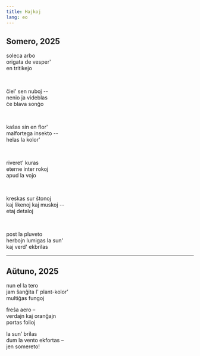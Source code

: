 ```yaml
---
title: Hajkoj
lang: eo
---
```


## Somero, 2025

soleca arbo  
origata de vesper'  
en tritikejo

<br>

ĉiel' sen nuboj --  
nenio ja videblas  
ĉe blava sonĝo  

<br>

kaŝas sin en flor'  
malfortega insekto --  
helas la kolor'

<br>

riveret' kuras  
eterne inter rokoj  
apud la vojo  

<br>

kreskas sur ŝtonoj  
kaj likenoj kaj muskoj --  
etaj detaloj  

<br>

post la pluveto  
herbojn lumigas la sun'  
kaj verd' ekbrilas  

***

## Aŭtuno, 2025

nun el la tero  
jam ŝanĝita l' plant-kolor’  
multiĝas fungoj  

freŝa aero –  
verdajn kaj oranĝajn  
portas folioj

la sun’ brilas  
dum la vento ekfortas –  
jen somereto!